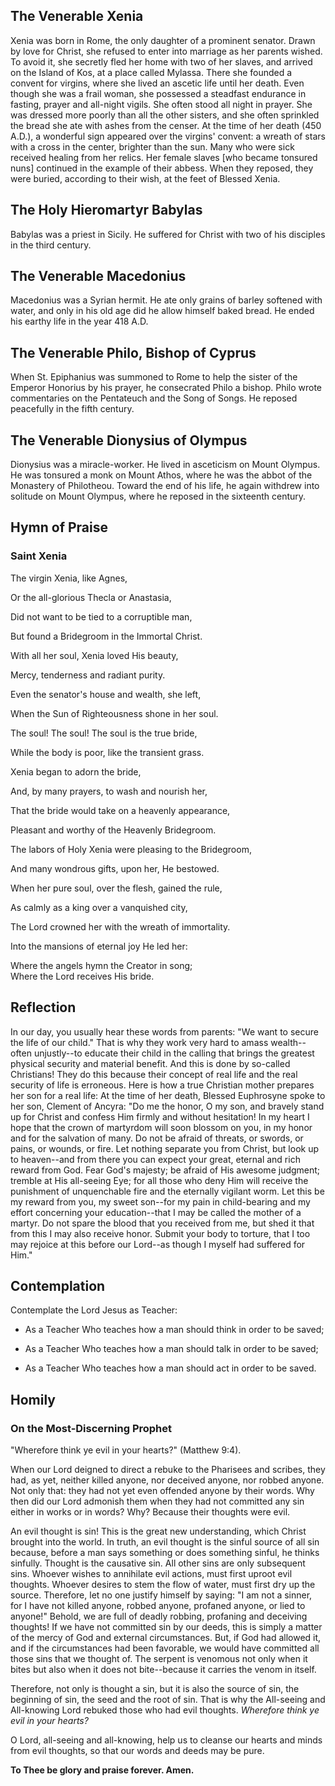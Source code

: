 ## The Venerable Xenia

Xenia was born in Rome, the only daughter of a prominent senator. Drawn by love for Christ, she refused to enter into marriage as her parents wished. To avoid it, she secretly fled her home with two of her slaves, and arrived on the Island of Kos, at a place called Mylassa. There she founded a convent for virgins, where she lived an ascetic life until her death. Even though she was a frail woman, she possessed a steadfast endurance in fasting, prayer and all-night vigils. She often stood all night in prayer. She was dressed more poorly than all the other sisters, and she often sprinkled the bread she ate with ashes from the censer. At the time of her death (450 A.D.), a wonderful sign appeared over the virgins' convent: a wreath of stars with a cross in the center, brighter than the sun. Many who were sick received healing from her relics. Her female slaves [who became tonsured nuns] continued in the example of their abbess. When they reposed, they were buried, according to their wish, at the feet of Blessed Xenia.

## The Holy Hieromartyr Babylas

Babylas was a priest in Sicily. He suffered for Christ with two of his disciples in the third century.

## The Venerable Macedonius

Macedonius was a Syrian hermit. He ate only grains of barley softened with water, and only in his old age did he allow himself baked bread. He ended his earthy life in the year 418 A.D.

## The Venerable Philo, Bishop of Cyprus

When St. Epiphanius was summoned to Rome to help the sister of the Emperor Honorius by his prayer, he consecrated Philo a bishop. Philo wrote commentaries on the Pentateuch and the Song of Songs. He reposed peacefully in the fifth century.

## The Venerable Dionysius of Olympus

Dionysius was a miracle-worker. He lived in asceticism on Mount Olympus. He was tonsured a monk on Mount Athos, where he was the abbot of the Monastery of Philotheou. Toward the end of his life, he again withdrew into solitude on Mount Olympus, where he reposed in the sixteenth century.

## Hymn of Praise

### Saint Xenia

The virgin Xenia, like Agnes,

Or the all-glorious Thecla or Anastasia,

Did not want to be tied to a corruptible man,

But found a Bridegroom in the Immortal Christ.

With all her soul, Xenia loved His beauty,

Mercy, tenderness and radiant purity.

Even the senator's house and wealth, she left,

When the Sun of Righteousness shone in her soul.

The soul! The soul! The soul is the true bride,

While the body is poor, like the transient grass.

Xenia began to adorn the bride,

And, by many prayers, to wash and nourish her,

That the bride would take on a heavenly appearance,

Pleasant and worthy of the Heavenly Bridegroom.

The labors of Holy Xenia were pleasing to the Bridegroom,

And many wondrous gifts, upon her, He bestowed.

When her pure soul, over the flesh, gained the rule,

As calmly as a king over a vanquished city,

The Lord crowned her with the wreath of immortality.

Into the mansions of eternal joy He led her:

Where the angels hymn the Creator in song;  
Where the Lord receives His bride.

## Reflection

In our day, you usually hear these words from parents: "We want to secure the life of our child." That is why they work very hard to amass wealth--often unjustly--to educate their child in the calling that brings the greatest physical security and material benefit. And this is done by so-called Christians! They do this because their concept of real life and the real security of life is erroneous. Here is how a true Christian mother prepares her son for a real life: At the time of her death, Blessed Euphrosyne spoke to her son, Clement of Ancyra: "Do me the honor, O my son, and bravely stand up for Christ and confess Him firmly and without hesitation! In my heart I hope that the crown of martyrdom will soon blossom on you, in my honor and for the salvation of many. Do not be afraid of threats, or swords, or pains, or wounds, or fire. Let nothing separate you from Christ, but look up to heaven--and from there you can expect your great, eternal and rich reward from God. Fear God's majesty; be afraid of His awesome judgment; tremble at His all-seeing Eye; for all those who deny Him will receive the punishment of unquenchable fire and the eternally vigilant worm. Let this be my reward from you, my sweet son--for my pain in child-bearing and my effort concerning your education--that I may be called the mother of a martyr. Do not spare the blood that you received from me, but shed it that from this I may also receive honor. Submit your body to torture, that I too may rejoice at this before our Lord--as though I myself had suffered for Him."

## Contemplation

Contemplate the Lord Jesus as Teacher:

- As a Teacher Who teaches how a man should think in order to be saved;

- As a Teacher Who teaches how a man should talk in order to be saved;

- As a Teacher Who teaches how a man should act in order to be saved.

## Homily

### On the Most-Discerning Prophet

"Wherefore think ye evil in your hearts?" (Matthew 9:4).

When our Lord deigned to direct a rebuke to the Pharisees and scribes, they had, as yet, neither killed anyone, nor deceived anyone, nor robbed anyone. Not only that: they had not yet even offended anyone by their words. Why then did our Lord admonish them when they had not committed any sin either in works or in words? Why? Because their thoughts were evil.

An evil thought is sin! This is the great new understanding, which Christ brought into the world. In truth, an evil thought is the sinful source of all sin because, before a man says something or does something sinful, he thinks sinfully. Thought is the causative sin. All other sins are only subsequent sins. Whoever wishes to annihilate evil actions, must first uproot evil thoughts. Whoever desires to stem the flow of water, must first dry up the source. Therefore, let no one justify himself by saying: "I am not a sinner, for I have not killed anyone, robbed anyone, profaned anyone, or lied to anyone!" Behold, we are full of deadly robbing, profaning and deceiving thoughts! If we have not committed sin by our deeds, this is simply a matter of the mercy of God and external circumstances. But, if God had allowed it, and if the circumstances had been favorable, we would have committed all those sins that we thought of. The serpent is venomous not only when it bites but also when it does not bite--because it carries the venom in itself.

Therefore, not only is thought a sin, but it is also the source of sin, the beginning of sin, the seed and the root of sin. That is why the All-seeing and All-knowing Lord rebuked those who had evil thoughts. *Wherefore think ye evil in your hearts?*

O Lord, all-seeing and all-knowing, help us to cleanse our hearts and minds from evil thoughts, so that our words and deeds may be pure.

**To Thee be glory and praise forever. Amen.**
